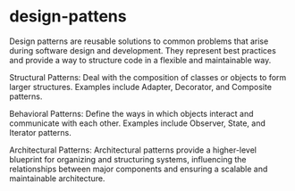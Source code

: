 # design-pattens

Design patterns are reusable solutions to common problems that arise during software design and development. They represent best practices and provide a way to structure code in a flexible and maintainable way. 

Structural Patterns:
Deal with the composition of classes or objects to form larger structures.
Examples include Adapter, Decorator, and Composite patterns.

Behavioral Patterns:
Define the ways in which objects interact and communicate with each other.
Examples include Observer, State, and Iterator patterns.

Architectural Patterns:
Architectural patterns provide a higher-level blueprint for organizing and structuring systems, influencing the relationships between major components and ensuring a scalable and maintainable architecture.
